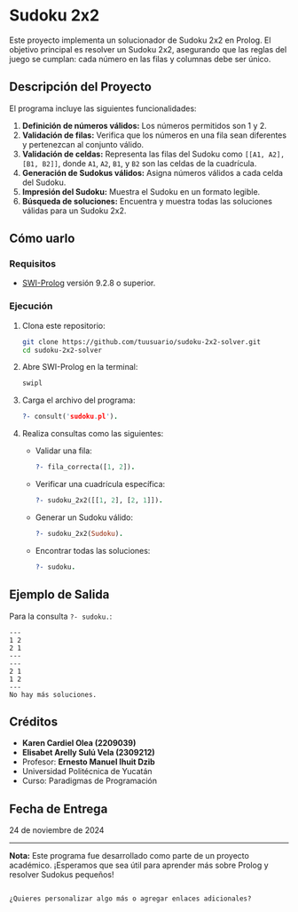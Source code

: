 # Sudoku 2x2

Este proyecto implementa un solucionador de Sudoku 2x2 en Prolog. El objetivo principal es resolver un Sudoku 2x2, asegurando que las reglas del juego se cumplan: cada número en las filas y columnas debe ser único.

## Descripción del Proyecto

El programa incluye las siguientes funcionalidades:

1. **Definición de números válidos:** Los números permitidos son 1 y 2.
2. **Validación de filas:** Verifica que los números en una fila sean diferentes y pertenezcan al conjunto válido.
3. **Validación de celdas:** Representa las filas del Sudoku como `[[A1, A2], [B1, B2]]`, donde `A1`, `A2`, `B1`, y `B2` son las celdas de la cuadrícula.
4. **Generación de Sudokus válidos:** Asigna números válidos a cada celda del Sudoku.
5. **Impresión del Sudoku:** Muestra el Sudoku en un formato legible.
6. **Búsqueda de soluciones:** Encuentra y muestra todas las soluciones válidas para un Sudoku 2x2.

## Cómo uarlo

### Requisitos

- [SWI-Prolog](https://www.swi-prolog.org) versión 9.2.8 o superior.

### Ejecución

1. Clona este repositorio:

   ```bash
   git clone https://github.com/tuusuario/sudoku-2x2-solver.git
   cd sudoku-2x2-solver
   ```

2. Abre SWI-Prolog en la terminal:

   ```bash
   swipl
   ```

3. Carga el archivo del programa:

   ```prolog
   ?- consult('sudoku.pl').
   ```

4. Realiza consultas como las siguientes:

   - Validar una fila:
     ```prolog
     ?- fila_correcta([1, 2]).
     ```
   - Verificar una cuadrícula específica:
     ```prolog
     ?- sudoku_2x2([[1, 2], [2, 1]]).
     ```
   - Generar un Sudoku válido:
     ```prolog
     ?- sudoku_2x2(Sudoku).
     ```
   - Encontrar todas las soluciones:
     ```prolog
     ?- sudoku.
     ```

## Ejemplo de Salida

Para la consulta `?- sudoku.`:

```
---
1 2
2 1
---
---
2 1
1 2
---
No hay más soluciones.
```

## Créditos

- **Karen Cardiel Olea (2209039)**
- **Elisabet Arelly Sulú Vela (2309212)**
- Profesor: **Ernesto Manuel Ihuit Dzib**
- Universidad Politécnica de Yucatán
- Curso: Paradigmas de Programación

## Fecha de Entrega

24 de noviembre de 2024

---

**Nota:** Este programa fue desarrollado como parte de un proyecto académico. ¡Esperamos que sea útil para aprender más sobre Prolog y resolver Sudokus pequeños!
```

¿Quieres personalizar algo más o agregar enlaces adicionales?
